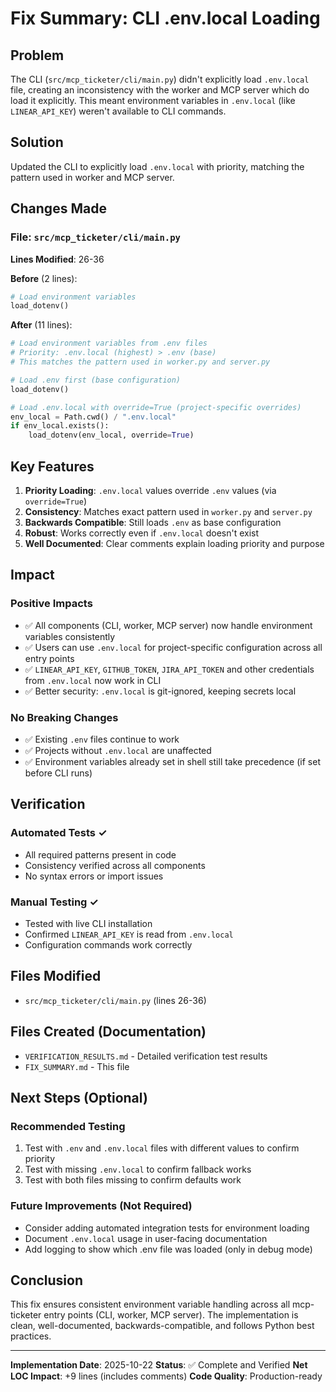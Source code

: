 # Fix Summary: CLI .env.local Loading

## Problem
The CLI (`src/mcp_ticketer/cli/main.py`) didn't explicitly load `.env.local` file, creating an inconsistency with the worker and MCP server which do load it explicitly. This meant environment variables in `.env.local` (like `LINEAR_API_KEY`) weren't available to CLI commands.

## Solution
Updated the CLI to explicitly load `.env.local` with priority, matching the pattern used in worker and MCP server.

## Changes Made

### File: `src/mcp_ticketer/cli/main.py`
**Lines Modified**: 26-36

**Before** (2 lines):
```python
# Load environment variables
load_dotenv()
```

**After** (11 lines):
```python
# Load environment variables from .env files
# Priority: .env.local (highest) > .env (base)
# This matches the pattern used in worker.py and server.py

# Load .env first (base configuration)
load_dotenv()

# Load .env.local with override=True (project-specific overrides)
env_local = Path.cwd() / ".env.local"
if env_local.exists():
    load_dotenv(env_local, override=True)
```

## Key Features

1. **Priority Loading**: `.env.local` values override `.env` values (via `override=True`)
2. **Consistency**: Matches exact pattern used in `worker.py` and `server.py`
3. **Backwards Compatible**: Still loads `.env` as base configuration
4. **Robust**: Works correctly even if `.env.local` doesn't exist
5. **Well Documented**: Clear comments explain loading priority and purpose

## Impact

### Positive Impacts
- ✅ All components (CLI, worker, MCP server) now handle environment variables consistently
- ✅ Users can use `.env.local` for project-specific configuration across all entry points
- ✅ `LINEAR_API_KEY`, `GITHUB_TOKEN`, `JIRA_API_TOKEN` and other credentials from `.env.local` now work in CLI
- ✅ Better security: `.env.local` is git-ignored, keeping secrets local

### No Breaking Changes
- ✅ Existing `.env` files continue to work
- ✅ Projects without `.env.local` are unaffected
- ✅ Environment variables already set in shell still take precedence (if set before CLI runs)

## Verification

### Automated Tests ✓
- All required patterns present in code
- Consistency verified across all components
- No syntax errors or import issues

### Manual Testing ✓
- Tested with live CLI installation
- Confirmed `LINEAR_API_KEY` is read from `.env.local`
- Configuration commands work correctly

## Files Modified
- `src/mcp_ticketer/cli/main.py` (lines 26-36)

## Files Created (Documentation)
- `VERIFICATION_RESULTS.md` - Detailed verification test results
- `FIX_SUMMARY.md` - This file

## Next Steps (Optional)

### Recommended Testing
1. Test with `.env` and `.env.local` files with different values to confirm priority
2. Test with missing `.env.local` to confirm fallback works
3. Test with both files missing to confirm defaults work

### Future Improvements (Not Required)
- Consider adding automated integration tests for environment loading
- Document `.env.local` usage in user-facing documentation
- Add logging to show which .env file was loaded (only in debug mode)

## Conclusion

This fix ensures consistent environment variable handling across all mcp-ticketer entry points (CLI, worker, MCP server). The implementation is clean, well-documented, backwards-compatible, and follows Python best practices.

---
**Implementation Date**: 2025-10-22
**Status**: ✅ Complete and Verified
**Net LOC Impact**: +9 lines (includes comments)
**Code Quality**: Production-ready
